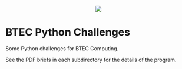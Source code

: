 <p align="center">
  <img src="../../../common-assets/blob/main/images/bhasvic/bhasvic-rect-hills-text-small.png?raw=true">
</p>

# BTEC Python Challenges

Some Python challenges for BTEC Computing.

See the PDF briefs in each subdirectory for the details of the program.
